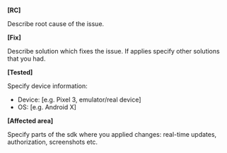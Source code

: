 **[RC]**

Describe root cause of the issue.

**[Fix]**

Describe solution which fixes the issue. If applies specify other solutions that you had.

**[Tested]**

Specify device information:
 - Device: [e.g. Pixel 3, emulator/real device] 
 - OS: [e.g. Android X]
 
 **[Affected area]**
 
Specify parts of the sdk where you applied changes: real-time updates, authorization, screenshots etc.
